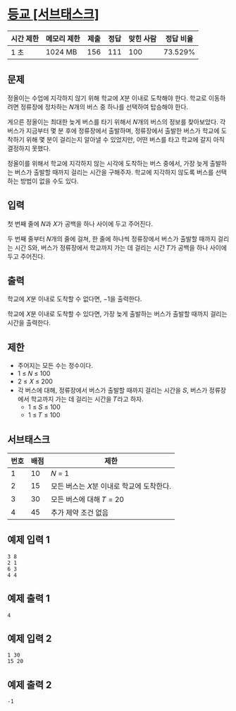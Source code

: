 # [등교 [서브태스크]](https://www.acmicpc.net/problem/31962)

| 시간 제한 | 메모리 제한 | 제출 | 정답 | 맞힌 사람 | 정답 비율 |
| --- | --- | --- | --- | --- | --- |
| 1 초 | 1024 MB | 156 | 111 | 100 | 73.529% |

## 문제

정올이는 수업에 지각하지 않기 위해 학교에 𝑋분 이내로 도착해야 한다. 학교로 이동하려면 정류장에 정차하는 𝑁개의 버스 중 하나를 선택하여 탑승해야 한다.

게으른 정올이는 최대한 늦게 버스를 타기 위해서 𝑁개의 버스의 정보를 찾아보았다. 각 버스가 지금부터 몇 분 후에 정류장에서 출발하며, 정류장에서 출발한 버스가 학교에 도착하기 위해 몇 분이 걸리는지 알아낼 수 있었지만, 어떤 버스를 타고 학교에 갈지 아직 결정하지 못했다.

정올이를 위해서 학교에 지각하지 않는 시각에 도착하는 버스 중에서, 가장 늦게 출발하는 버스가 출발할 때까지 걸리는 시간을 구해주자. 학교에 지각하지 않도록 버스를 선택하는 방법이 없을 수도 있다.

## 입력

첫 번째 줄에 𝑁과 𝑋가 공백을 하나 사이에 두고 주어진다.

두 번째 줄부터 𝑁개의 줄에 걸쳐, 한 줄에 하나씩 정류장에서 버스가 출발할 때까지 걸리는 시간 S와, 버스가 정류장에서 학교까지 가는 데 걸리는 시간 𝑇가 공백을 하나 사이에 두고 주어진다.

## 출력

학교에 𝑋분 이내로 도착할 수 없다면, −1을 출력한다.

학교에 𝑋분 이내로 도착할 수 있다면, 가장 늦게 출발하는 버스가 출발할 때까지 걸리는 시간을 출력한다.

## 제한

- 주어지는 모든 수는 정수이다.
- 1 ≤ 𝑁 ≤ 100
- 2 ≤ 𝑋 ≤ 200
- 각 버스에 대해, 정류장에서 버스가 출발할 때까지 걸리는 시간을 𝑆, 버스가 정류장에서 학교까지 가는 데 걸리는 시간을 𝑇라고 하자.
    - 1 ≤ 𝑆 ≤ 100
    - 1 ≤ 𝑇 ≤ 100

## 서브태스크

| 번호 | 배점 | 제한 |
| --- | --- | --- |
| 1 | 10 | 𝑁 = 1 |
| 2 | 15 | 모든 버스는 𝑋분 이내로 학교에 도착한다. |
| 3 | 30 | 모든 버스에 대해 𝑇 = 20 |
| 4 | 45 | 추가 제약 조건 없음 |

## 예제 입력 1

```
3 8
2 1
6 3
4 4

```

## 예제 출력 1

```
4

```

## 예제 입력 2

```
1 30
15 20

```

## 예제 출력 2

```
-1
```
